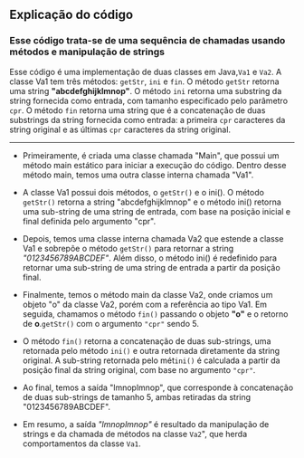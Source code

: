 ## Explicação do código ##

### Esse código trata-se de uma sequência de chamadas usando métodos e manipulação de strings ###


Esse código é uma implementação de duas classes em Java,`Va1` e `Va2`. A classe Va1 tem três métodos: `getStr`, `ini` e `fin`. O método `getStr` retorna uma string **"abcdefghijklmnop"**. O método `ini` retorna uma substring da string fornecida como entrada, com tamanho especificado pelo parâmetro `cpr`. O método `fin` retorna uma string que é a concatenação de duas substrings da string fornecida como entrada: a primeira `cpr` caracteres da string original e as últimas `cpr` caracteres da string original.

<hr>

- Primeiramente, é criada uma classe chamada "Main", que possui um método main estático para iniciar a execução do código. Dentro desse método main, temos uma outra classe interna chamada "Va1".

- A classe Va1 possui dois métodos, o `getStr()` e o ini(). O método `getStr()` retorna a string "abcdefghijklmnop" e o método ini() retorna uma sub-string de uma string de entrada, com base na posição inicial e final definida pelo argumento "cpr".

- Depois, temos uma classe interna chamada Va2 que estende a classe Va1 e sobrepõe o método `getStr()` para retornar a string _"0123456789ABCDEF"_. Além disso, o método ini() é redefinido para retornar uma sub-string de uma string de entrada a partir da posição final.

- Finalmente, temos o método main da classe Va2, onde criamos um objeto "o" da classe Va2, porém com a referência ao tipo Va1. Em seguida, chamamos o método `fin()` passando o objeto **"o"** e o retorno de **o**.`getStr()` com o argumento `"cpr"` sendo 5.

- O método `fin()` retorna a concatenação de duas sub-strings, uma retornada pelo método `ini()` e outra retornada diretamente da string original. A sub-string retornada pelo mét`ini()` é calculada a partir da posição final da string original, com base no argumento `"cpr"`.

- Ao final, temos a saída "lmnoplmnop", que corresponde à concatenação de duas sub-strings de tamanho 5, ambas retiradas da string "0123456789ABCDEF".

- Em resumo, a saída _"lmnoplmnop"_ é resultado da manipulação de strings e da chamada de métodos na classe `Va2`", que herda comportamentos da classe `Va1`.